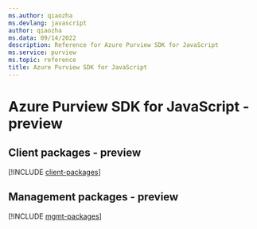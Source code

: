 ```yaml
---
ms.author: qiaozha
ms.devlang: javascript
author: qiaozha
ms.data: 09/14/2022
description: Reference for Azure Purview SDK for JavaScript
ms.service: purview
ms.topic: reference
title: Azure Purview SDK for JavaScript
---
```

# Azure Purview SDK for JavaScript - preview

## Client packages - preview
[!INCLUDE [client-packages](purview-client-index.md)]
## Management packages - preview
[!INCLUDE [mgmt-packages](purview-mgmt-index.md)]